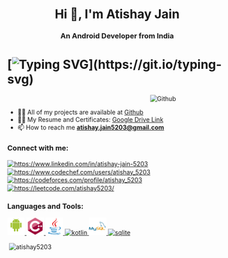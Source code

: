 
<h1 align="center">Hi 👋, I'm Atishay Jain</h1>
<h3 align="center">An Android Developer from India</h3>

# [![Typing SVG](https://readme-typing-svg.herokuapp.com?size=22&width=1000&lines=I'm+a+Student%2C+Android+App+Developer%2C+and+Competitive+Programmer+!!)](https://git.io/typing-svg)
<img width="35%" align="right" alt="Github" src="https://user-images.githubusercontent.com/48678280/88862734-4903af80-d201-11ea-968b-9c939d88a37c.gif" />
<br>

- 👨‍💻 All of my projects are available at [Github](https://github.com/atishay5203)
- 🏁🚩 My Resume and Certificates: [Google Drive Link](https://drive.google.com/drive/folders/1tGrgMq6pey6H9RRw_gc8IayeFCzFiM-x?usp=sharing)
- 📫 How to reach me **atishay.jain5203@gmail.com**

<h3 align="left">Connect with me:</h3>
<p align="left">
<a href="https://linkedin.com/in/atishay-jain-5203" target="blank"><img align="center" src="https://raw.githubusercontent.com/rahuldkjain/github-profile-readme-generator/master/src/images/icons/Social/linked-in-alt.svg" alt="https://www.linkedin.com/in/atishay-jain-5203" height="30" width="40" /></a>
<a href="https://www.codechef.com/users/atishay_5203" target="blank"><img align="center" src="https://cdn.jsdelivr.net/npm/simple-icons@3.1.0/icons/codechef.svg" alt="https://www.codechef.com/users/atishay_5203" height="30" width="40" /></a>
<a href="https://codeforces.com/profile/atishay_5203" target="blank"><img align="center" src="https://cdn.jsdelivr.net/npm/simple-icons@3.0.1/icons/codeforces.svg" alt="https://codeforces.com/profile/atishay_5203" height="30" width="40" /></a>
<a href="https://www.leetcode.com/atishay5203/" target="blank"><img align="center" src="https://raw.githubusercontent.com/rahuldkjain/github-profile-readme-generator/master/src/images/icons/Social/leet-code.svg" alt="https://leetcode.com/atishay5203/" height="30" width="40" /></a>
</p>

<h3 align="left">Languages and Tools:</h3>
<p align="left"> <a href="https://developer.android.com" target="_blank"> <img src="https://raw.githubusercontent.com/devicons/devicon/master/icons/android/android-original-wordmark.svg" alt="android" width="40" height="40"/> </a> <a href="https://www.w3schools.com/cpp/" target="_blank"> <img src="https://raw.githubusercontent.com/devicons/devicon/master/icons/cplusplus/cplusplus-original.svg" alt="cplusplus" width="40" height="40"/> </a> <a href="https://www.java.com" target="_blank"> <img src="https://raw.githubusercontent.com/devicons/devicon/master/icons/java/java-original.svg" alt="java" width="40" height="40"/> </a> <a href="https://kotlinlang.org" target="_blank"> <img src="https://www.vectorlogo.zone/logos/kotlinlang/kotlinlang-icon.svg" alt="kotlin" width="40" height="40"/> </a> <a href="https://www.mysql.com/" target="_blank"> <img src="https://raw.githubusercontent.com/devicons/devicon/master/icons/mysql/mysql-original-wordmark.svg" alt="mysql" width="40" height="40"/> </a> <a href="https://www.sqlite.org/" target="_blank"> <img src="https://www.vectorlogo.zone/logos/sqlite/sqlite-icon.svg" alt="sqlite" width="40" height="40"/> </a> </p>

<p>&nbsp;<img align="center" src="https://github-readme-stats.vercel.app/api?username=atishay5203&show_icons=true&locale=en" alt="atishay5203" /></p>

